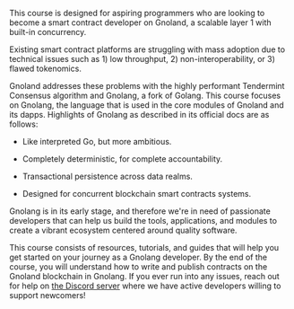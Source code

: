 This course is designed for aspiring programmers who are looking to become a smart contract developer on Gnoland, a scalable layer 1 with built-in concurrency.

Existing smart contract platforms are struggling with mass adoption due to technical issues such as 1) low throughput, 2) non-interoperability, or 3) flawed tokenomics.

Gnoland addresses these problems with the highly performant Tendermint Consensus algorithm and Gnolang, a fork of Golang. This course focuses on Gnolang, the language that is used in the core modules of Gnoland and its dapps. Highlights of Gnolang as described in its official docs are as follows:

*   Like interpreted Go, but more ambitious.
    
*   Completely deterministic, for complete accountability.
    
*   Transactional persistence across data realms.
    
*   Designed for concurrent blockchain smart contracts systems.
    

Gnolang is in its early stage, and therefore we're in need of passionate developers that can help us build the tools, applications, and modules to create a vibrant ecosystem centered around quality software.

This course consists of resources, tutorials, and guides that will help you get started on your journey as a Gnolang developer. By the end of the course, you will understand how to write and publish contracts on the Gnoland blockchain in Gnolang. If you ever run into any issues, reach out for help on [the Discord server](https://discord.com/invite/3YbdqVP8Tb) where we have active developers willing to support newcomers!